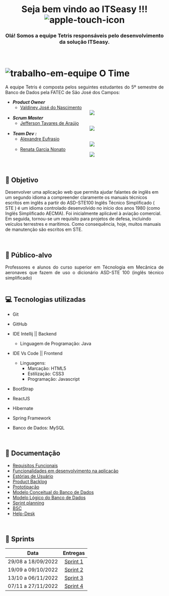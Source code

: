 ﻿<div style = "text-align:center">

# Seja bem vindo ao  ITSeasy !!!  ![apple-touch-icon](https://user-images.githubusercontent.com/80490875/186041138-68bfc87d-b2cb-4921-8939-cb5358e14c05.png)
  
 

</div>
<div style="text-align:center">

### Olá! Somos a equipe Tetris responsáveis pelo desenvolvimento da solução ITSeasy.

</div>
<br>

# ![trabalho-em-equipe](https://user-images.githubusercontent.com/81206214/120873313-f65cf780-c577-11eb-8ba2-15d1925c0e4b.png)   O Time 
<div class="time" style= "text-align:justify">
A equipe Tetris é composta pelos seguintes estudantes do 5º semestre de Banco de Dados pela FATEC de São José dos Campos:

- ***Product Owner***
  - [Valdiney José do Nascimento](https://github.com/Valdineynascimento) [<center><img src="https://github.com/equipe-tetris/scrum-cloud-backend/blob/master/resource/images/linkedin.png" /></center>](https://www.linkedin.com/in/valdiney-jos%C3%A9-do-nascimento-68a136214/)
- ***Scrum Master***
  - [Jefferson Tavares de Araújo](https://github.com/jefferson-tavares-araujo) [<center><img src="https://github.com/equipe-tetris/scrum-cloud-backend/blob/master/resource/images/linkedin.png" /></center>](https://www.linkedin.com/in/jeffersontavaresaraujo/)
- ***Team Dev :***
  - [Alexandre Eufrasio](https://github.com/alexandreeufrazio) [<center><img src="https://github.com/equipe-tetris/scrum-cloud-backend/blob/master/resource/images/linkedin.png" /></center>](https://www.linkedin.com/in/alexandreeufrazio/)
  - [Renata Garcia Nonato](https://github.com/RenataGarciaNonato) [<center><img src="https://github.com/equipe-tetris/scrum-cloud-backend/blob/master/resource/images/linkedin.png" /></center>](https://www.linkedin.com/mwlite/in/renata-garcia-2a84821b7)
  
</div>
<br>

## :pushpin: Objetivo  

Desenvolver uma aplicação web que permita ajudar falantes de inglês em um segundo idioma a compreender claramente os manuais técnicos escritos em inglês a partir do ASD-STE100 Inglês Técnico Simplificado ( STE ) é um idioma controlado desenvolvido no início dos anos 1980 (como Inglês Simplificado AECMA).
Foi inicialmente aplicável à aviação comercial. Em seguida, tornou-se um requisito para projetos de defesa, incluindo veículos terrestres e marítimos. Como consequência, hoje, muitos manuais de manutenção são escritos em STE.

</div>
<br>

## :dart: Público-alvo 
<div class="publico-alvo" style= "text-align:justify">
Professores e alunos do curso superior em Técnologia em Mecânica de aeronaves que fazem de uso o dicionário ASD-STE 100 (inglês técnico simplificado) 
</div>
<br>

## :computer: Tecnologias utilizadas 
<div class="tecnologias" style= "text-align:justify">

- Git
- GitHub
- IDE Intellij || Backend
  - Linguagem de Programação: Java

- IDE Vs Code || Frontend
  - Linguagens:
    - Marcação: HTML5
    - Estilização: CSS3
    - Programação: Javascript

- BootStrap
- ReactJS
- Hibernate
- Spring Framework
- Banco de Dados: MySQL 

</div>
<br>

## :pencil: Documentação

- [Requisitos Funcionais](https://github.com/equipe-tetris/scrum-cloud-backend/blob/master/resource/documentacao/Requisitos-Funcionais.md)
- [Funcionalidades em desenvolvimento na aplicação](https://github.com/equipe-tetris/scrum-cloud-backend/blob/master/resource/documentacao/Funcionalidades.md)
- [Estórias de Usuário](https://github.com/equipe-tetris/itseasy/blob/master/resource/images/userstories/User-Stories.md)
- [Product Backlog](https://github.com/equipe-tetris/itseasy/blob/master/resource/images/product-backlog/Product-Backlog.md)
- [Prototipação](https://github.com/equipe-tetris/scrum-cloud-backend/blob/master/resource/images/wireframes/Wireframes.md)
- [Modelo Conceitual do Banco de Dados](https://github.com/equipe-tetris/scrum-cloud-backend/blob/master/resource/images/MER_ATUAL.jpeg)
- [Modelo Lógico do Banco de Dados](https://github.com/equipe-tetris/scrum-cloud-backend/blob/master/resource/images/MER_LOGICO.jpeg)
- [Sprint planning](https://github.com/equipe-tetris/scrum-cloud-backend/blob/master/resource/images/SprintReleasePlan.PNG)
- [BSC](https://github.com/equipe-tetris/scrum-cloud-backend/blob/master/resource/documentacao/BSC_Scrumcloud-novo.pdf)
- [Help-Desk](https://newaccount1637966996475.freshdesk.com/support/tickets/new)

<!--
- [Relatório de Gestão de Serviços](incluir o link aqui)
-->
<br>

## :calendar: Sprints

| Data  | Entregas |
| ------------- |:-------------:|
| 29/08 a 18/09/2022      | [Sprint 1](https://github.com/equipe-tetris/scrum-cloud-backend/blob/sprint-1/README.md)     |
| 19/09 a 09/10/2022      | [Sprint 2](https://github.com/equipe-tetris/scrum-cloud-backend/blob/sprint-2/README.md)     |
| 13/10 a 06/11/2022      | [Sprint 3](https://github.com/equipe-tetris/scrum-cloud-backend/blob/sprint-3/README.md)     |
| 07/11 a 27/11/2022      | [Sprint 4](https://github.com/equipe-tetris/scrum-cloud-backend/tree/sprint-4/README.md)     |